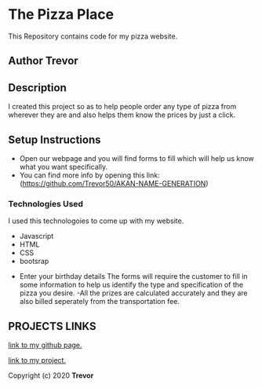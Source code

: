 # The Pizza Place
This Repository contains code for my pizza website.
## Author Trevor
## Description
I created this project so as to help people order any type of pizza from wherever they are and also helps them know the prices by just a click.
## Setup Instructions
* Open our webpage and you will find forms to fill which will help us know what you want specifically.
* You can find more info by opening this link:(https://github.com/Trevor50/AKAN-NAME-GENERATION)
### Technologies Used
I used this technologoies to come up with my website.
* Javascript
* HTML
* CSS
* bootsrap
- Enter your birthday details
 The forms will require the customer to fill in some information to help us identify the type and specification of the pizza you desire.
 -All the prizes are calculated accurately and they are also billed seperately from the transportation fee.
 ## PROJECTS LINKS

[link to my github page.](https://github.com/Trevor50)

[link to my project. ]()

Copyright (c) 2020 **Trevor**